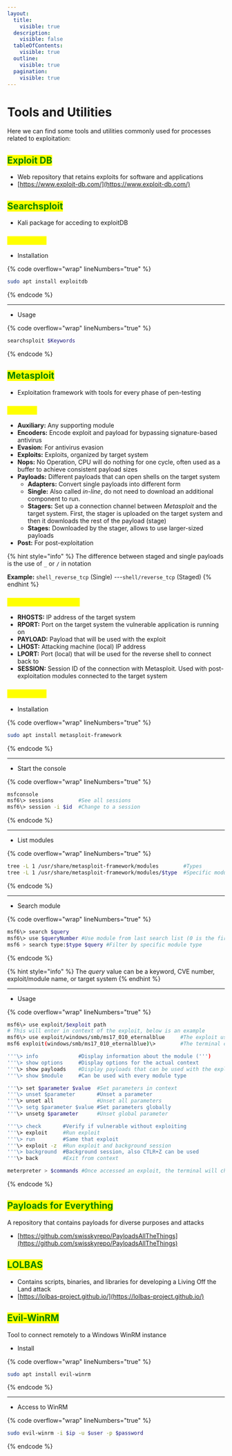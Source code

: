 ```yaml
---
layout:
  title:
    visible: true
  description:
    visible: false
  tableOfContents:
    visible: true
  outline:
    visible: true
  pagination:
    visible: true
---
```


# Tools and Utilities

Here we can find some tools and utilities commonly used for processes related to exploitation:

## <mark style="color:green;">**Exploit DB**</mark>

* Web repository that retains exploits for software and applications
* [https://www.exploit-db.com/](https://www.exploit-db.com/)

## <mark style="color:green;">Searchsploit</mark>

* Kali package for acceding to exploitDB

### <mark style="color:yellow;">Commands</mark>

* Installation

{% code overflow="wrap" lineNumbers="true" %}
```bash
sudo apt install exploitdb
```
{% endcode %}

***

* Usage

{% code overflow="wrap" lineNumbers="true" %}
```bash
searchsploit $Keywords
```
{% endcode %}

## <mark style="color:green;">Metasploit</mark>&#x20;

* Exploitation framework with tools for every phase of pen-testing

### <mark style="color:yellow;">Modules</mark>

* **Auxiliary:** Any supporting module
* **Encoders:** Encode exploit and payload for bypassing signature-based antivirus
* **Evasion:** For antivirus evasion
* **Exploits:** Exploits, organized by target system
* **Nops:** No Operation, CPU will do nothing for one cycle, often used as a buffer to achieve consistent payload sizes
* **Payloads:** Different payloads that can open shells on the target system
  * **Adapters:** Convert single payloads into different form
  * **Single:** Also called _in-line_, do not need to download an additional component to run.
  * **Stagers:** Set up a connection channel between _Metasploit_ and the target system. First, the stager is uploaded on the target system and then it downloads the rest of the payload (stage)
  * **Stages:** Downloaded by the stager, allows to use larger-sized payloads
* **Post:** For post-exploitation

{% hint style="info" %}
The difference between staged and single payloads is the use of `_` or `/` in notation

**Example:** `shell_reverse_tcp` (Single) ---`shell/reverse_tcp` (Staged) &#x20;
{% endhint %}

### <mark style="color:yellow;">Common parameters</mark>

* **RHOSTS:** IP address of the target system
* **RPORT:** Port on the target system the vulnerable application is running on
* **PAYLOAD:** Payload that will be used with the exploit
* **LHOST:** Attacking machine (local) IP address
* **LPORT:** Port (local) that will be used for the reverse shell to connect back to
* **SESSION:** Session ID of the connection with Metasploit. Used with post-exploitation modules connected to the target system

### <mark style="color:yellow;">Commands</mark>

* Installation

{% code overflow="wrap" lineNumbers="true" %}
```bash
sudo apt install metasploit-framework
```
{% endcode %}

***

* Start the console

{% code overflow="wrap" lineNumbers="true" %}
```bash
msfconsole
msf6\> sessions        #See all sessions
msf6\> session -i $id  #Change to a session
```
{% endcode %}

***

* List modules

{% code overflow="wrap" lineNumbers="true" %}
```bash
tree -L 1 /usr/share/metasploit-framework/modules        #Types
tree -L 1 /usr/share/metasploit-framework/modules/$type  #Specific module type
```
{% endcode %}

***

* Search module

{% code overflow="wrap" lineNumbers="true" %}
```bash
msf6\> search $query
msf6\> use $queryNumber #Use module from last search list (0 is the first)
msf6 > search type:$type $query #Filter by specific module type
```
{% endcode %}

{% hint style="info" %}
The _query_ value can be a keyword, CVE number, exploit/module name, or target system
{% endhint %}

***

* Usage

{% code overflow="wrap" lineNumbers="true" %}
```sh
msf6\> use exploit/$exploit path
# This will enter in context of the exploit, below is an example
msf6\> use exploit/windows/smb/ms17_010_eternalblue     #The exploit used
msf6 exploit(windows/smb/ms17_010_eternalblue)\>        #The terminal context set

'''\> info             #Display information about the module (''')
'''\> show options     #Display options for the actual context 
'''\> show payloads    #Display payloads that can be used with the exploit
'''\> show $module     #Can be used with every module type

'''\> set $parameter $value  #Set parameters in context
'''\> unset $parameter       #Unset a parameter
'''\> unset all              #Unset all parameters
'''\> setg $parameter $value #Set parameters globally
'''\> unsetg $parameter      #Unset global parameter

'''\> check       #Verify if vulnerable without exploiting
'''\> exploit     #Run exploit
'''\> run         #Same that exploit
'''\> exploit -z  #Run exploit and background session
'''\> background  #Background session, also CTLR+Z can be used
'''\> back        #Exit from context

meterpreter > $commands #Once accessed an exploit, the terminal will change to meterpreter and here we apply the commands of the spectific module
```
{% endcode %}

## <mark style="color:green;">Payloads for Everything</mark>

A repository that contains payloads for diverse purposes and attacks

* [https://github.com/swisskyrepo/PayloadsAllTheThings](https://github.com/swisskyrepo/PayloadsAllTheThings)

## <mark style="color:green;">LOLBAS</mark>

* Contains scripts, binaries, and libraries for developing a Living Off the Land attack
* [https://lolbas-project.github.io/](https://lolbas-project.github.io/)

## <mark style="color:green;">Evil-WinRM</mark>

Tool to connect remotely to a Windows WinRM instance

* Install

{% code overflow="wrap" lineNumbers="true" %}
```bash
sudo apt install evil-winrm
```
{% endcode %}

***

* Access  to WinRM

{% code overflow="wrap" lineNumbers="true" %}
```bash
sudo evil-winrm -i $ip -u $user -p $password
```
{% endcode %}
